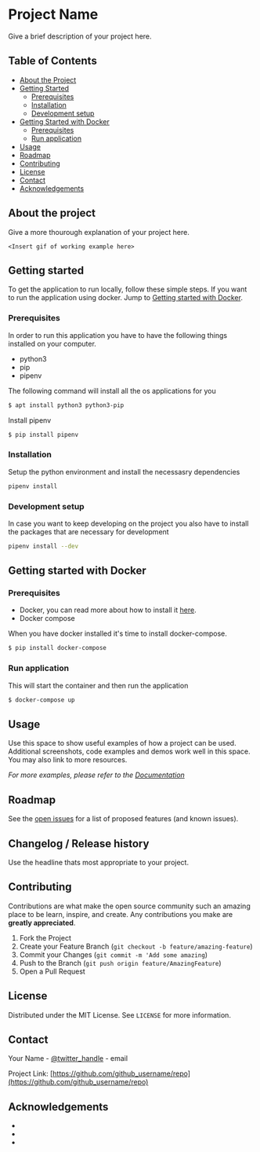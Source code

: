 # Project Name

Give a brief description of your project here.

<!-- TABLE OF CONTENTS -->
## Table of Contents

* [About the Project](#about-the-project)
* [Getting Started](#getting-started)
  * [Prerequisites](#prerequisites)
  * [Installation](#installation)
  * [Development setup](#development-setup)
* [Getting Started with Docker](#getting-started-with-docker)
  * [Prerequisites](#prerequisites-1)
  * [Run application](#run-application)
* [Usage](#usage)
* [Roadmap](#roadmap)
* [Contributing](#contributing)
* [License](#license)
* [Contact](#contact)
* [Acknowledgements](#acknowledgements)



<!-- ABOUT THE PROJECT -->
## About the project
Give a more thourough explanation of your project here.

```
<Insert gif of working example here>
```


<!-- GETTING STARTED -->
## Getting started

To get the application to run locally, follow these simple steps.
If you want to run the application using docker. Jump to [Getting started with Docker](#getting-started-with-docker).

### Prerequisites

In order to run this application you have to have the following things installed on your computer.
* python3
* pip
* pipenv

The following command will install all the os applications for you
```sh
$ apt install python3 python3-pip
```

Install pipenv
```sh
$ pip install pipenv
```

### Installation
Setup the python environment and install the necessasry dependencies
```sh
pipenv install
```

### Development setup
In case you want to keep developing on the project you also have to install
the packages that are necessary for development
```sh
pipenv install --dev
```


## Getting started with Docker

### Prerequisites
* Docker, you can read more about how to install it [here](https://www.docker.com/get-started).
* Docker compose

When you have docker installed it's time to install docker-compose.
```sh
$ pip install docker-compose
```

### Run application
This will start the container and then run the application
```sh
$ docker-compose up
```


<!-- USAGE EXAMPLES -->
## Usage

Use this space to show useful examples of how a project can be used. Additional screenshots, code examples and demos work well in this space. You may also link to more resources.

_For more examples, please refer to the [Documentation](https://example.com)_


<!-- ROADMAP -->
## Roadmap

See the [open issues](https://github.com/github_username/repo/issues) for a list of proposed features (and known issues).


<!-- CHANGELOG / RELEASE HISTORY -->
## Changelog / Release history

Use the headline thats most appropriate to your project.


<!-- CONTRIBUTING -->
## Contributing

Contributions are what make the open source community such an amazing place to be learn, inspire, and create. Any contributions you make are **greatly appreciated**.

1. Fork the Project
2. Create your Feature Branch (`git checkout -b feature/amazing-feature`)
3. Commit your Changes (`git commit -m 'Add some amazing`)
4. Push to the Branch (`git push origin feature/AmazingFeature`)
5. Open a Pull Request



<!-- LICENSE -->
## License

Distributed under the MIT License. See `LICENSE` for more information.



<!-- CONTACT -->
## Contact

Your Name - [@twitter_handle](https://twitter.com/twitter_handle) - email

Project Link: [https://github.com/github_username/repo](https://github.com/github_username/repo)



<!-- ACKNOWLEDGEMENTS -->
## Acknowledgements
* []()
* []()
* []()
